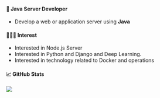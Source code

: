 
#### 🤘 Java Server Developer

* Develop a web or application server using **Java**

#### 🧑🏻‍💻 Interest

* Interested in Node.js Server
* Interested in Python and Django and Deep Learning.
* Interested in technology related to Docker and operations

#### &#x1f4c8; GitHub Stats

<a href="https://github.com/Gon-Zo/gon-zo">
    <img align="center" src="https://github-readme-stats.vercel.app/api?username=Gon-Zo&show_icons=true&theme=nord"/>
</a>
